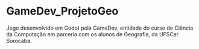 # GameDev_ProjetoGeo
Jogo desenvolvido em Godot pela GameDev, entidade do curso de Ciência da Computação em parceria com os alunos de Geografia, da UFSCar Sorocaba.
